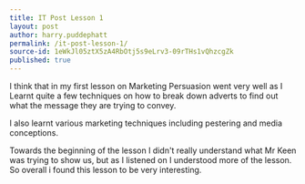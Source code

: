 ```yaml
---
title: IT Post Lesson 1
layout: post
author: harry.puddephatt
permalink: /it-post-lesson-1/
source-id: 1eWkJl05ztX5zA4RbOtj5s9eLrv3-09rTHs1vQhzcgZk
published: true
---
```

I think that in my first lesson on Marketing Persuasion went very well as I Learnt quite a few techniques on how to break down adverts to find out what the message they are trying to convey.

I also learnt various marketing techniques including pestering and media conceptions. 

Towards the beginning of the lesson I didn't really understand what Mr Keen was trying to show us, but as I listened on I understood more of the lesson. So overall i found this lesson to be very interesting.


